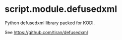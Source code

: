 script.module.defusedxml
========================

Python defusedxml library packed for KODI.

See https://github.com/tiran/defusedxml
